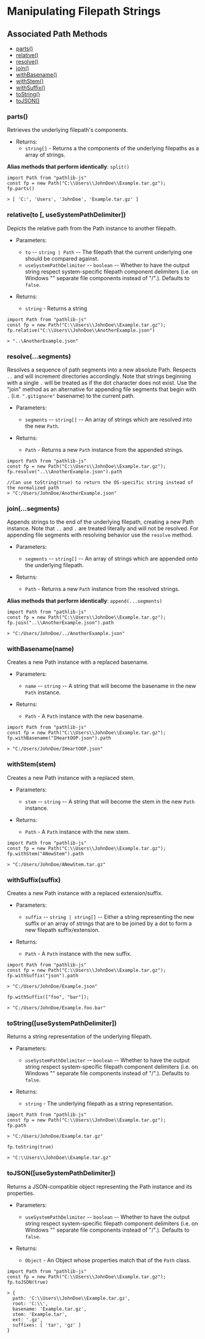 # Manipulating Filepath Strings

## Associated Path Methods

- [parts()](#parts)
- [relative()](#relative)
- [resolve()](#resolve)
- [join()](#join)
- [withBasename()](#withBasename)
- [withStem()](#withStem)
- [withSuffix()](#withSuffix)
- [toString()](#toString)
- [toJSON()](#toJSON)

### parts() <a name = "#parts"></a>

Retrieves the underlying filepath's components.

- Returns:
  - `string[]` - Returns a the components of the underlying filepaths as a array of strings.

**Alias methods that perform identically**: `split()`

```
import Path from "pathlib-js"
const fp = new Path("C:\\Users\\JohnDoe\\Example.tar.gz");
fp.parts()

> [ 'C:', 'Users', 'JohnDoe', 'Example.tar.gz' ]
```

### relative(to [, useSystemPathDelimiter])

Depicts the relative path from the Path instance to another filepath.

- Parameters:

  - `to` -- `string | Path` -- The filepath that the current underlying one should be compared against.
  - `useSystemPathDelimiter` -- `boolean` -- Whether to have the output string respect system-specific filepath component delimiters (i.e. on Windows "\" separate file components instead of "/".). Defaults to `false`.

- Returns:
  - `string` - Returns a string

```
import Path from "pathlib-js"
const fp = new Path("C:\\Users\\JohnDoe\\Example.tar.gz");
fp.relative("C:\\Users\\JohnDoe\\AnotherExample.json")

> "..\AnotherExample.json"
```

### resolve(...segments)

Resolves a sequence of path segments into a new absolute Path. Respects `..` and will increment directories accordingly. Note that strings beginning with a single `.` will be treated as if the dot character does not exist. Use the "join" method as an alternative for appending file segments that begin with `.` (i.e. `".gitignore"` basename) to the current path.

- Parameters:

  - `segments` -- `string[]` -- An array of strings which are resolved into the new `Path`.

- Returns:
  - `Path` - Returns a new `Path` instance from the appended strings.

```
import Path from "pathlib-js"
const fp = new Path("C:\\Users\\JohnDoe\\Example.tar.gz");
fp.resolve("..\\AnotherExample.json").path

//Can use toString(true) to return the OS-specific string instead of the normalized path
> "C:/Users/JohnDoe/AnotherExample.json"
```

### join(...segments)

Appends strings to the end of the underlying filepath, creating a new Path instance. Note that `..` and `.` are treated literally and will not be resolved. For appending file segments with resolving behavior use the `resolve` method.

- Parameters:

  - `segments` -- `string[]` -- An array of strings which are appended onto the underlying filepath.

- Returns:
  - `Path` - Returns a new `Path` instance from the resolved strings.

**Alias methods that perform identically**: `append(...segments)`

```
import Path from "pathlib-js"
const fp = new Path("C:\\Users\\JohnDoe\\Example.tar.gz");
fp.join("..\\AnotherExample.json").path

> "C:/Users/JohnDoe/../AnotherExample.json"
```

### withBasename(name)

Creates a new Path instance with a replaced basename.

- Parameters:

  - `name` -- `string` -- A string that will become the basename in the new `Path` instance.

- Returns:
  - `Path` - A `Path` instance with the new basename.

```
import Path from "pathlib-js"
const fp = new Path("C:\\Users\\JohnDoe\\Example.tar.gz");
fp.withBasename("IHeartOOP.json").path

> "C:/Users/JohnDoe/IHeartOOP.json"
```

### withStem(stem)

Creates a new Path instance with a replaced stem.

- Parameters:

  - `stem` -- `string` -- A string that will become the stem in the new `Path` instance.

- Returns:
  - `Path` - A `Path` instance with the new stem.

```
import Path from "pathlib-js"
const fp = new Path("C:\\Users\\JohnDoe\\Example.tar.gz");
fp.withStem("ANewStem").path

> "C:/Users/JohnDoe/ANewStem.tar.gz"
```

### withSuffix(suffix)

Creates a new Path instance with a replaced extension/suffix.

- Parameters:

  - `suffix` -- `string | string[]` -- Either a string representing the new suffix or an array of strings that are to be joined by a dot to form a new filepath suffix/extension.

- Returns:
  - `Path` - A `Path` instance with the new suffix.

```
import Path from "pathlib-js"
const fp = new Path("C:\\Users\\JohnDoe\\Example.tar.gz");
fp.withSuffix("json").path

> "C:/Users/JohnDoe/Example.json"

fp.withSuffix(["foo", "bar"]);

> "C:/Users/JohnDoe/Example.foo.bar"
```

### toString([useSystemPathDelimiter])

Returns a string representation of the underlying filepath.

- Parameters:

  - `useSystemPathDelimiter` -- `boolean` -- Whether to have the output string respect system-specific filepath component delimiters (i.e. on Windows "\" separate file components instead of "/".). Defaults to `false`.

- Returns:

  - `string` - The underlying filepath as a string representation.

```
import Path from "pathlib-js"
const fp = new Path("C:\\Users\\JohnDoe\\Example.tar.gz");
fp.path

> "C:/Users/JohnDoe/Example.tar.gz"

fp.toString(true)

> "C:\\Users\\JohnDoe\\Example.tar.gz"
```

### toJSON([useSystemPathDelimiter])

Returns a JSON-compatible object representing the Path instance and its properties.

- Parameters:

  - `useSystemPathDelimiter` -- `boolean` -- Whether to have the output string respect system-specific filepath component delimiters (i.e. on Windows "\" separate file components instead of "/".). Defaults to `false`.

- Returns:

  - `Object` - An Object whose properties match that of the `Path` class.

```
import Path from "pathlib-js"
const fp = new Path("C:\\Users\\JohnDoe\\Example.tar.gz");
fp.toJSON(true)

> {
  path: 'C:\\Users\\JohnDoe\\Example.tar.gz',
  root: 'C:\\',
  basename: 'Example.tar.gz',
  stem: 'Example.tar',
  ext: '.gz',
  suffixes: [ 'tar', 'gz' ]
}
```
